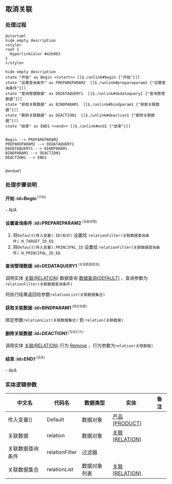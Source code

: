 ## 取消关联 <!-- {docsify-ignore-all} -->

   

### 处理过程

```plantuml
@startuml
hide empty description
<style>
root {
  HyperlinkColor #42b983
}
</style>

hide empty description
state "开始" as Begin <<start>> [[$./unlink#begin {"开始"}]]
state "设置查询条件" as PREPAREPARAM2  [[$./unlink#prepareparam2 {"设置查询条件"}]]
state "查询管理数据" as DEDATAQUERY1  [[$./unlink#dedataquery1 {"查询管理数据"}]]
state "获取关联数据" as BINDPARAM1  [[$./unlink#bindparam1 {"获取关联数据"}]]
state "删除关联数据" as DEACTION1  [[$./unlink#deaction1 {"删除关联数据"}]]
state "结束" as END1 <<end>> [[$./unlink#end1 {"结束"}]]


Begin --> PREPAREPARAM2
PREPAREPARAM2 --> DEDATAQUERY1
DEDATAQUERY1 --> BINDPARAM1
BINDPARAM1 --> DEACTION1
DEACTION1 --> END1


@enduml
```


### 处理步骤说明

#### 开始 :id=Begin<sup class="footnote-symbol"> <font color=gray size=1>[开始]</font></sup>



*- N/A*
#### 设置查询条件 :id=PREPAREPARAM2<sup class="footnote-symbol"> <font color=gray size=1>[准备参数]</font></sup>



1. 将`Default(传入变量).ID(标识)` 设置给  `relationFilter(关联数据查询条件).N_TARGET_ID_EQ`
2. 将`Default(传入变量).PRINCIPAL_ID` 设置给  `relationFilter(关联数据查询条件).N_PRINCIPAL_ID_EQ`

#### 查询管理数据 :id=DEDATAQUERY1<sup class="footnote-symbol"> <font color=gray size=1>[实体数据查询]</font></sup>



调用实体 [关联(RELATION)](module/crm/relation.md) 数据查询 [数据查询(DEFAULT)](module/crm/relation#数据查询) ，查询参数为`relationFilter(关联数据查询条件)`

将执行结果返回给参数`relationList(关联数据集合)`

#### 获取关联数据 :id=BINDPARAM1<sup class="footnote-symbol"> <font color=gray size=1>[绑定参数]</font></sup>



绑定参数`relationList(关联数据集合)` 到 `relation(关联数据)`
#### 删除关联数据 :id=DEACTION1<sup class="footnote-symbol"> <font color=gray size=1>[实体行为]</font></sup>



调用实体 [关联(RELATION)](module/crm/relation.md) 行为 [Remove](module/crm/relation#行为) ，行为参数为`relation(关联数据)`

#### 结束 :id=END1<sup class="footnote-symbol"> <font color=gray size=1>[结束]</font></sup>



*- N/A*



### 实体逻辑参数

|    中文名   |    代码名    |  数据类型    |  实体   |备注 |
| --------| --------| -------- | -------- | --------   |
|传入变量(<i class="fa fa-check"/></i>)|Default|数据对象|[产品(PRODUCT)](module/crm/product.md)||
|关联数据|relation|数据对象|[关联(RELATION)](module/crm/relation.md)||
|关联数据查询条件|relationFilter|过滤器|||
|关联数据集合|relationList|数据对象列表|[关联(RELATION)](module/crm/relation.md)||
